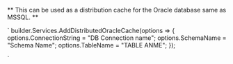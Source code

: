 **
This can be used as a distribution cache for the Oracle database same as MSSQL.
**

`
builder.Services.AddDistributedOracleCache(options =>
{
options.ConnectionString = "DB Connection name";
options.SchemaName = "Schema Name";
options.TableName = "TABLE ANME";
});

`
